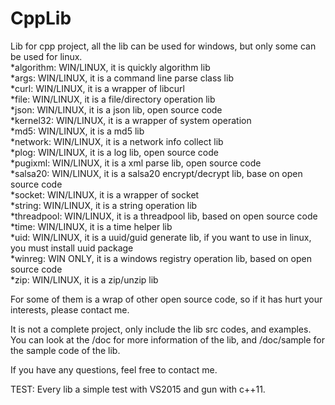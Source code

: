 # CppLib
Lib for cpp project, all the lib can be used for windows, but only some can be used for linux.<br/>
*algorithm: WIN/LINUX, it is quickly algorithm lib<br/>
*args: WIN/LINUX, it is a command line parse class lib<br/>
*curl: WIN/LINUX, it is a wrapper of libcurl<br/>
*file: WIN/LINUX, it is a file/directory operation lib<br/>
*json: WIN/LINUX, it is a json lib, open source code<br/>
*kernel32: WIN/LINUX, it is a wrapper of system operation<br/>
*md5: WIN/LINUX, it is a md5 lib<br/>
*network: WIN/LINUX, it is a network info collect lib<br/>
*plog: WIN/LINUX, it is a log lib, open source code<br/>
*pugixml: WIN/LINUX, it is a xml parse lib, open source code<br/>
*salsa20: WIN/LINUX, it is a salsa20 encrypt/decrypt lib, base on open source code<br/>
*socket: WIN/LINUX, it is a wrapper of socket<br/>
*string: WIN/LINUX, it is a string operation lib<br/>
*threadpool: WIN/LINUX, it is a threadpool lib, based on open source code<br/>
*time: WIN/LINUX, it is a time helper lib<br/>
*uid: WIN/LINUX, it is a uuid/guid generate lib, if you want to use in linux, you must install uuid package<br/>
*winreg: WIN ONLY, it is a windows registry operation lib, based on open source code<br/>
*zip: WIN/LINUX, it is a zip/unzip lib<br/>

For some of them is a wrap of other open source code, so if it has hurt your interests, please contact me.

It is not a complete project, only include the lib src codes, and examples. You can look at the <lib name>/doc for more information of the lib, and <lib name>/doc/sample for the sample code of the lib.

If you have any questions, feel free to contact me.

TEST:
Every lib a simple test with VS2015 and gun with c++11.

